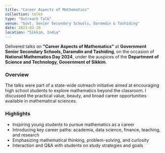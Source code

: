 ```yaml
---
title: "Career Aspects of Mathematics"
collection: talks
type: "Outreach Talk"
venue: "Govt. Senior Secondary Schools, Daramdin & Tashiding"
date: 2023-03-10
location: "Sikkim, India"
---
```


Delivered talks on **"Career Aspects of Mathematics"** at **Government Senior Secondary Schools, Daramdin and Tashiding**, on the occasion of **National Mathematics Day 2024**, under the auspices of the **Department of Science and Technology, Government of Sikkim**.

### Overview
The talks were part of a state-wide outreach initiative aimed at encouraging high school students to explore mathematics beyond the classroom. I discussed the practical value, beauty, and broad career opportunities available in mathematical sciences.

### Highlights
- Inspiring young students to pursue mathematics as a career
- Introducing key career paths: academia, data science, finance, teaching, and research
- Emphasizing mathematical thinking, problem-solving, and curiosity
- Interaction and Q&A with students on study strategies and goals
